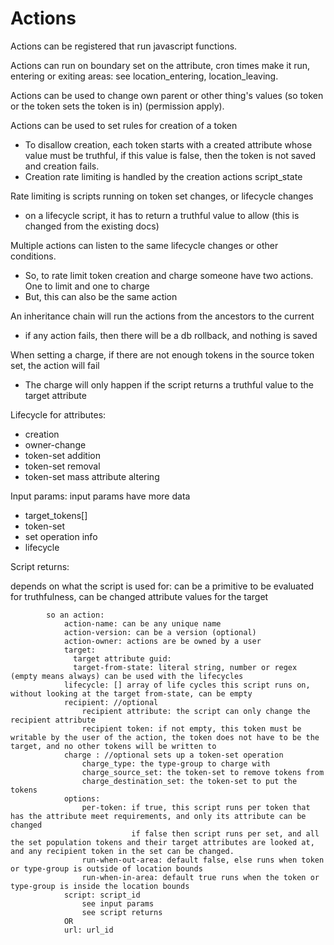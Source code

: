 # Actions

Actions can be registered that run javascript functions.



Actions can run on boundary set on the attribute, cron times make it run, entering or exiting areas: see location_entering, location_leaving.

Actions can be used to change own parent or other thing's values (so token or the token sets the token is in) (permission apply).

Actions can be used to set rules for creation of a token
* To disallow creation, each token starts with a created attribute whose value must be truthful, if this value is false, then the token is not saved and creation fails.
* Creation rate limiting is handled by the creation actions script_state

Rate limiting is scripts running on token set changes, or lifecycle changes
* on a lifecycle script, it has to return a truthful value to allow (this is changed from the existing docs) 

Multiple actions can listen to the same lifecycle changes or other conditions.
* So, to rate limit token creation and charge someone have two actions. One to limit and one to charge
* But, this can also be the same action

An inheritance chain will run the actions from the ancestors to the current
* if any action fails, then there will be a db rollback, and nothing is saved

When setting a charge, if there are not enough tokens in the source token set, the action will fail
* The charge will only happen if the script returns a truthful value to the target attribute

Lifecycle for attributes:
* creation
* owner-change
* token-set addition
* token-set removal
* token-set mass attribute altering

Input params:
input params have more data 
* target_tokens[]
* token-set
* set operation info
* lifecycle

Script returns:

depends on what the script is used for: can be a primitive to be evaluated for truthfulness, can be changed attribute values for the target


            so an action:
                action-name: can be any unique name
                action-version: can be a version (optional)
                action-owner: actions are be owned by a user
                target:
                  target attribute guid:
                  target-from-state: literal string, number or regex (empty means always) can be used with the lifecycles
                lifecycle: [] array of life cycles this script runs on, without looking at the target from-state, can be empty
                recipient: //optional
                    recipient attribute: the script can only change the recipient attribute
                    recipient token: if not empty, this token must be writable by the user of the action, the token does not have to be the target, and no other tokens will be written to
                charge : //optional sets up a token-set operation
                    charge_type: the type-group to charge with
                    charge_source_set: the token-set to remove tokens from
                    charge_destination_set: the token-set to put the tokens
                options:  
                    per-token: if true, this script runs per token that has the attribute meet requirements, and only its attribute can be changed
                               if false then script runs per set, and all the set population tokens and their target attributes are looked at,  and any recipient token in the set can be changed.
                    run-when-out-area: default false, else runs when token or type-group is outside of location bounds
                    run-when-in-area: default true runs when the token or type-group is inside the location bounds
                script: script_id
                    see input params
                    see script returns
                OR 
                url: url_id
                            



